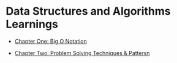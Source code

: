 # Data Structures and Algorithms Learnings

- [Chapter One: Big O Notation](https://github.com/ahmadykhan555/data-structures-and-algorithms/blob/master/BigO.md)

- [Chapter Two: Problem Solving Techniques & Pattersn](https://github.com/ahmadykhan555/data-structures-and-algorithms/blob/master/problemSolving.md)
